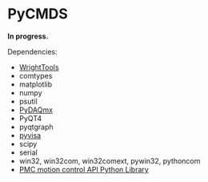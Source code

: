# PyCMDS

__In progress.__

Dependencies:
- [WrightTools](https://github.com/wright-group/WrightTools)
- comtypes
- matplotlib
- numpy
- psutil
- [PyDAQmx](https://pythonhosted.org/PyDAQmx/)
- PyQT4
- pyqtgraph
- [pyvisa](http://pyvisa.readthedocs.org/en/master/)
- scipy
- serial
- win32, win32com, win32comext, pywin32, pythoncom
- [PMC motion control API Python Library](http://pmccorp.com/support/downloads.php)
